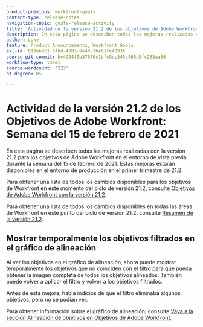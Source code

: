 ```yaml
---
product-previous: workfront-goals
content-type: release-notes
navigation-topic: goals-release-activity
title: 'Actividad de la versión 21.2 de los objetivos de Adobe Workfront: Semana del 15 de febrero de 2021"'
description: En esta página se describen todas las mejoras realizadas con la versión 21.2 para los objetivos de Adobe Workfront en el entorno de vista previa durante la semana del 15 de febrero de 2021. Estas mejoras estarán disponibles en el entorno de producción en el primer trimestre de 21.2.
author: Luke
feature: Product Announcements, Workfront Goals
exl-id: 013a69c1-6fbd-4283-9e4d-fb461fe48936
source-git-commit: be4904f0b37870c1bfc8ec345e468d5fc283aa36
workflow-type: tm+mt
source-wordcount: '223'
ht-degree: 0%

---
```


# Actividad de la versión 21.2 de los Objetivos de Adobe Workfront: Semana del 15 de febrero de 2021

En esta página se describen todas las mejoras realizadas con la versión 21.2 para los objetivos de Adobe Workfront en el entorno de vista previa durante la semana del 15 de febrero de 2021. Estas mejoras estarán disponibles en el entorno de producción en el primer trimestre de 21.2.

Para obtener una lista de todos los cambios disponibles para los objetivos de Workfront en este momento del ciclo de versión 21.2, consulte [Objetivos de Adobe Workfront con la versión 21.2](../../../../product-announcements/product-releases/goals-release-activity/goals-21.2-release/goals-release-21-2.md).

Para obtener una lista de todos los cambios disponibles en todas las áreas de Workfront en este punto del ciclo de versión 21.2, consulte [Resumen de la versión 21.2](../../../../product-announcements/product-releases/21.2-release-activity/21-2-release-overview.md).

## Mostrar temporalmente los objetivos filtrados en el gráfico de alineación

Al ver los objetivos en el gráfico de alineación, ahora puede mostrar temporalmente los objetivos que no coinciden con el filtro para que pueda obtener la imagen completa de todos los objetivos alineados. También puede volver a aplicar el filtro y volver a los objetivos filtrados.

Antes de esta mejora, había indicios de que el filtro eliminaba algunos objetivos, pero no se podían ver.

Para obtener información sobre el gráfico de alineación, consulte [Vaya a la sección Alineación de objetivos en Objetivos de Adobe Workfront](../../../../workfront-goals/goal-alignment/navigate-goal-alignment-chart.md).

